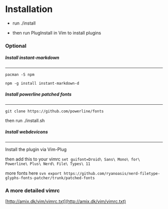 # Installation

- run ./install

- then run PlugInstall in Vim to install plugins

### Optional

##### Install instant-markdown

----

`pacman -S npm`

`npm -g install instant-markdown-d`

##### Install powerline patched fonts

----

`git clone https://github.com/powerline/fonts`

then run ./install.sh

##### Install webdevicons

----

Install the plugin via Vim-Plug

then add this to your vimrc `set guifont=Droid\ Sans\ Mono\ for\ Powerline\ Plus\ Nerd\ File\ Types\ 11`

more fonts here `svn export https://github.com/ryanoasis/nerd-filetype-glyphs-fonts-patcher/trunk/patched-fonts`

### A more detailed vimrc

[http://amix.dk/vim/vimrc.txt](http://amix.dk/vim/vimrc.txt)
